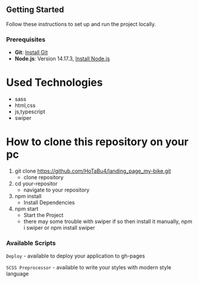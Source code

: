 ## Getting Started

Follow these instructions to set up and run the project locally.

### Prerequisites

- **Git**: [Install Git](https://git-scm.com/downloads)
- **Node.js**: Version 14.17.3, [Install Node.js](https://nodejs.org/dist/v14.17.3/)

# Used Technologies
- sass
- html,css
- js,typescript
- swiper

# How to clone this repository on your pc
1. git clone https://github.com/HoTaBu4/landing_page_my-bike.git
    - clone repository
2. cd your-repositor
    - navigate to your repository
3. npm install
    - Install Dependencies
3. npm start
    - Start the Project
    - there may some trouble with swiper if so then install it manually,
    npm i swiper or npm install swiper

### Available Scripts

`Deploy` - available to deploy your application to gh-pages

`SCSS Preprocessor` - available to write your styles with modern style language
